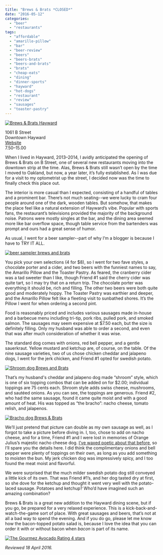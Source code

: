 ```yaml
---
title: "Brews & Brats *CLOSED*"
date: "2016-05-12"
categories: 
  - "beer"
  - "restaurants"
tags: 
  - "affordable"
  - "amarillo-pillow"
  - "bar"
  - "beer-review"
  - "beers"
  - "beers-brats"
  - "beers-and-brats"
  - "brats"
  - "cheap-eats"
  - "dining"
  - "dinner-sports"
  - "hayward"
  - "hot-dogs"
  - "restaurant"
  - "review"
  - "sausages"
  - "toaster-pastry"
---
```


[![Brews & Brats Hayward](http://s3.amazonaws.com/thegourmez-wpmedia/2016/04/BrewsBrats01-329x500.jpg)](http://s3.amazonaws.com/thegourmez-wpmedia/2016/04/BrewsBrats01.jpg)

1061 B Street\
Downtown Hayward\
[Website](http://www.pubandrestaurantinhaywardca.com/)\
$7.50–$15.00

When I lived in Hayward, 2013–2014, I avidly anticipated the opening of Brews & Brats on B Street, one of several new restaurants moving into the downtown strip at the time. Alas, Brews & Brats still wasn’t open by the time I moved to Oakland, but now, a year later, it’s fully established. As I was due for a visit to my optometrist up the street, I decided now was the time to finally check this place out.

The interior is more casual than I expected, consisting of a handful of tables and a prominent bar. There’s not much seating--we were lucky to cram four people around one of the dark, wooden tables. But somehow, that makes the place feel like a natural extension of Hayward’s vibe. Popular with sports fans, the restaurant’s televisions provided the majority of the background noise. Patrons were mostly singles at the bar, and the dining area seemed more like bar overflow space, though table service from the bartenders was prompt and ours had a great sense of humor.

As usual, I went for a beer sampler--part of why I’m a blogger is because I have to TRY IT ALL.

[![beer sampler brews and brats](http://s3.amazonaws.com/thegourmez-wpmedia/2016/04/BrewsBrats02-450x500.jpg)](http://s3.amazonaws.com/thegourmez-wpmedia/2016/04/BrewsBrats02.jpg)

You pick your own selections (4 for $8), so I went for two fave styles, a chocolate porter and a cider, and two beers with the funniest names to say, the Amarillo Pillow and the Toaster Pastry. As feared, the cranberry cider was a tad sweeter than I like, though Friend #1 said the cherry cider was quite tart, so I may try that on a return trip. The chocolate porter was everything it should be, rich and filling. The other two beers were both quite good and moderately hoppy. The Toaster Pastry was earthier and deeper, and the Amarillo Pillow felt like a fleeting visit to sunbathed shores. It’s the Pillow I went for when ordering a second pint.

Food is reasonably priced and includes various sausages made in-house and a barbecue menu including tri-tip, pork ribs, pulled pork, and smoked salmon. The sausages may seem expensive at $7.50 each, but the size is definitely filling. Only my husband was able to order a second, and even that was after much consideration of whether it was wise.

The standard dog comes with onions, red bell pepper, and a gentle sauerkraut. Yellow mustard and ketchup are, of course, on the table. Of the nine sausage varieties, two of us chose chicken cheddar and jalapeno dogs, I went for the jerk chicken, and Friend #1 opted for swedish potato.

[![Shroom dog Brews and Brats](http://s3.amazonaws.com/thegourmez-wpmedia/2016/04/BrewsBrats04-500x298.jpg)](http://s3.amazonaws.com/thegourmez-wpmedia/2016/04/BrewsBrats04.jpg)

That’s my husband's cheddar and jalapeno dog made “shroom” style, which is one of six topping combos that can be added on for $2.00; individual toppings are 75 cents each. Shroom style adds swiss cheese, mushrooms, and sautéed onions. As you can see, the toppings are generous. Friend #2, who had the same sausage, found it came quite moist and with a good amount of heat. His was topped as “the bracho”: nacho cheese, tomato relish, and jalapenos.

[![Bracho dog Brews & Brats](http://s3.amazonaws.com/thegourmez-wpmedia/2016/04/BrewsBrats05-500x329.jpg)](http://s3.amazonaws.com/thegourmez-wpmedia/2016/04/BrewsBrats05.jpg)

We’ll just pretend that picture can double as my own sausage as well, as I forgot to take a picture before diving in. I, too, chose to add on nacho cheese, and for a time, Friend #1 and I were lost in memories of Orange Julius’s majestic nacho cheese dog. [I’ve waxed poetic about that before](http://thegourmez.com/2015/01/22/pinks-hot-dogs/), so I’ll spare you the details here. I did think the complimentary onions and bell pepper were plenty of toppings on their own, as long as you add something to moisten the bun. My jerk chicken dog was impressively spicy, and I too found the meat moist and flavorful.

We were surprised that the much milder swedish potato dog still conveyed a little kick of its own. That was Friend #1’s, and her dog tasted dry at first, so she dove for the ketchup and thought it went very well with the potato-laced sausage. Potatoes and ketchup? Who’d have imagined such an amazing combination?

Brews & Brats is a great new addition to the Hayward dining scene, but if you go, be prepared for a very relaxed experience. This is a kick-back-and-watch-the-game sort of place. With great sausages and beers, that’s not at all a bad way to spend the evening. And if you do go, please let me know how the bacon-topped potato salad is, because I love the idea that you can order it with or without bacon when _bacon_ is part of its name.

[![The Gourmez Avocado Rating 4 stars](http://s3.amazonaws.com/thegourmez-wpmedia/2009/05/rating_avocado1.gif)](http://s3.amazonaws.com/thegourmez-wpmedia/2009/05/rating_avocado1.gif)

_Reviewed 18 April 2016._
